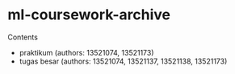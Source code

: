 # ml-coursework-archive
Contents
- praktikum (authors: 13521074, 13521173)
- tugas besar (authors: 13521074, 13521137, 13521138, 13521173)
